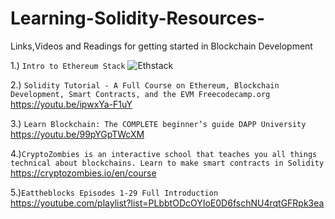 # Learning-Solidity-Resources-
Links,Videos and Readings for getting started in Blockchain Development

1.) ```Intro to Ethereum Stack``` 
![Ethstack](https://user-images.githubusercontent.com/59753390/137608504-cec50ac0-8df8-4401-9d61-1487b73bb6db.JPG)

2.) ```Solidity Tutorial - A Full Course on Ethereum, Blockchain Development, Smart Contracts, and the EVM Freecodecamp.org```
https://youtu.be/ipwxYa-F1uY

3.) ```Learn Blockchain: The COMPLETE beginner’s guide DAPP University```
https://youtu.be/99pYGpTWcXM

4.)```CryptoZombies is an interactive school that teaches you all things technical about blockchains. Learn to make smart contracts in Solidity```
https://cryptozombies.io/en/course

5.)```Eattheblocks Episodes 1-29 Full Introduction```
https://youtube.com/playlist?list=PLbbtODcOYIoE0D6fschNU4rqtGFRpk3ea

